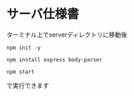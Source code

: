 # サーバ仕様書
ターミナル上でserverディレクトリに移動後

```
npm init -y

npm install express body-parser

npm start 
```

で実行できます　
